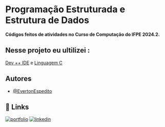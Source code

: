 


# Programação Estruturada e Estrutura de Dados

**Códigos feitos de atividades no Curso de Computação do IFPE 2024.2.**


## Nesse projeto eu ultilizei :

[Dev ++ IDE](https://www.bloodshed.net/) e [Linguagem C](https://pt.wikipedia.org/wiki/C_(linguagem_de_programa%C3%A7%C3%A3o))


## Autores

- [@EvertonEspedito](https://github.com/EvertonEspedito)



## 🔗 Links
[![portfolio](https://img.shields.io/badge/my_portfolio-000?style=for-the-badge&logo=ko-fi&logoColor=white)]()
[![linkedin](https://img.shields.io/badge/linkedin-0A66C2?style=for-the-badge&logo=linkedin&logoColor=white)](https://www.linkedin.com/in/everton-santos-3062071a3/)
